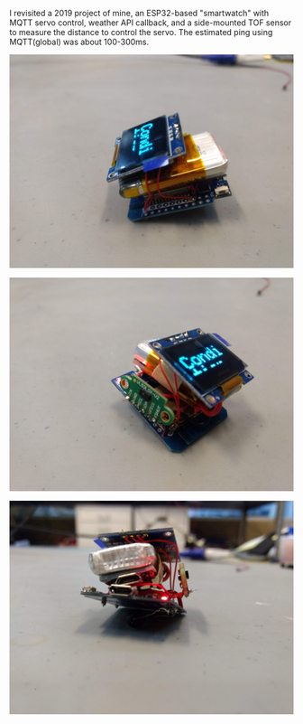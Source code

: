 I revisited a 2019 project of mine, an ESP32-based "smartwatch" with MQTT servo control, weather API callback, and a side-mounted TOF sensor to measure the distance to control the servo. The estimated ping using MQTT(global) was about 100-300ms.

![](https://github.com/vian3072/ESP32-Smartwatch/blob/main/IMG_20191015_202437781.jpg)

![](https://github.com/vian3072/ESP32-Smartwatch/blob/main/IMG_20191015_202446637.jpg)

![](https://github.com/vian3072/ESP32-Smartwatch/blob/main/IMG_20191015_202529654.jpg)
